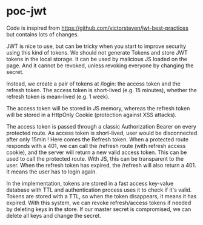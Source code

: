 # poc-jwt

Code is inspired from https://github.com/victorsteven/jwt-best-practices but contains lots of changes.

JWT is nice to use, but can be tricky when you start to improve security using this kind of tokens.
We should not generate Tokens and store JWT tokens in the local storage. It can be used by malicious JS loaded on the page. And it cannot be revoked, unless revoking everyone by changing the secret. 

Instead, we create a pair of tokens at /login: the access token and the refresh token.
The access token is short-lived (e.g. 15 minutes), whether the refresh token is mean-lived (e.g. 1 week).

The access token will be stored in JS memory, whereas the refresh token will be stored in a HttpOnly Cookie (protection against XSS attacks).

The access token is passed through a classic Authorization Bearer on every protected route. As access token is short-lived, user would be disconnected after only 15min ! Here comes the Refresh token. When a protected route responds with a 401, we can call the /refresh route (with refresh access cookie), and the server will return a new valid access token. This can be used to call the protected route. With JS, this can be transparent to the user.
When the refresh token has expired, the /refresh will also return a 401. It means the user has to login again.

In the implementation, tokens are stored in a fast access key-value database with TTL and authentication process uses it to check if it's valid. Tokens are stored with a TTL, so when the token disappears, it means it has expired. 
With this system, we can revoke refresh/access tokens if needed by deleting keys in the store. If our master secret is compromised, we can delete all keys and change the secret.
